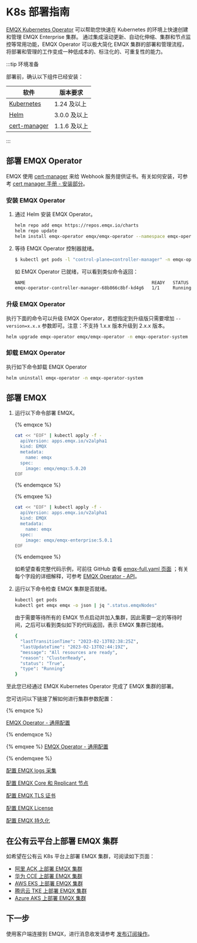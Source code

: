 # K8s 部署指南

[EMQX Kubernetes Operator](https://www.emqx.com/zh/emqx-kubernetes-operator) 可以帮助您快速在 Kubernetes 的环境上快速创建和管理 EMQX Enterprise 集群。 通过集成滚动更新、自动化伸缩、集群和节点监控等常用功能，EMQX Operator 可以极大简化 EMQX 集群的部署和管理流程，将部署和管理的工作变成一种低成本的、标注化的、可重复性的能力。

:::tip 环境准备

部署前，确认以下组件已经安装：

| 软件                                     | 版本要求     |
| ---------------------------------------- | ------------ |
| [Kubernetes](https://kubernetes.io/)     | 1.24 及以上  |
| [Helm](https://helm.sh/)                 | 3.0.0 及以上 |
| [cert-manager](https://cert-manager.io/) | 1.1.6 及以上 |

:::

## 部署 EMQX Operator

EMQX 使用 [cert-manager](https://github.com/cert-manager/cert-manager) 来给 Webhook 服务提供证书。有关如何安装，可参考 [cert manager 手册 - 安装部分](https://cert-manager.io/docs/installation/)。

### 安装 EMQX Operator

1. 通过 Helm 安装 EMQX Operator。

   ```bash
   helm repo add emqx https://repos.emqx.io/charts
   helm repo update
   helm install emqx-operator emqx/emqx-operator --namespace emqx-operator-system --create-namespace
   ```

2. 等待 EMQX Operator 控制器就绪。

   ```bash
   $ kubectl get pods -l "control-plane=controller-manager" -n emqx-operator-system
   ```

   如 EMQX Operator 已就绪，可以看到类似命令返回：

   ```bash
   NAME                                                READY   STATUS    RESTARTS   AGE
   emqx-operator-controller-manager-68b866c8bf-kd4g6   1/1     Running   0          15s
   ```

### 升级 EMQX Operator

执行下面的命令可以升级 EMQX Operator，若想指定到升级版只需要增加 `--version=x.x.x` 参数即可。注意：不支持 1.x.x 版本升级到 2.x.x 版本。

```bash
helm upgrade emqx-operator emqx/emqx-operator -n emqx-operator-system 
```

### 卸载 EMQX Operator

执行如下命令卸载 EMQX Operator

```bash
helm uninstall emqx-operator -n emqx-operator-system
```

## 部署 EMQX

1. 运行以下命令部署 EMQX。

   {% emqxce %}

   ```bash
   cat << "EOF" | kubectl apply -f -
     apiVersion: apps.emqx.io/v2alpha1
     kind: EMQX
     metadata:
       name: emqx
     spec:
       image: emqx/emqx:5.0.20
   EOF
   ```

   {% endemqxce %}

   {% emqxee %}

   ```bash
   cat << "EOF" | kubectl apply -f -
     apiVersion: apps.emqx.io/v2alpha1
     kind: EMQX
     metadata:
       name: emqx
     spec:
       image: emqx/emqx-enterprise:5.0.1
   EOF
   ```

   {% endemqxee %}

   如希望查看完整代码示例，可前往 GitHub 查看 [emqx-full.yaml 页面](https://github.com/emqx/emqx-operator/blob/main/config/samples/emqx/v2alpha1/emqx-full.yaml) ；有关每个字段的详细解释，可参考 [EMQX Operator - API](https://docs.emqx.com/en/emqx-operator/latest/reference/v2alpha1-reference.html)。

2. 运行以下命令检查 EMQX 集群是否就绪。

   ```bash
   kubectl get pods
   kubectl get emqx emqx -o json | jq ".status.emqxNodes"
   ```

   由于需要等待所有的 EMQX 节点启动并加入集群，因此需要一定的等待时间，之后可以看到类似如下的代码返回，表示 EMQX 集群已就绪。

   ```bash
   {
     "lastTransitionTime": "2023-02-13T02:38:25Z",
     "lastUpdateTime": "2023-02-13T02:44:19Z",
     "message": "All resources are ready",
     "reason": "ClusterReady",
     "status": "True",
     "type": "Running"
   }
   ```

至此您已经通过 EMQX Kubernetes Operator 完成了 EMQX 集群的部署。

您可访问以下链接了解如何进行集群参数配置：

{% emqxce %}

[EMQX Operator - 通用配置](https://docs.emqx.com/zh/emqx-operator/latest/config/v1beta3/EmqxBroker.html)

{% endemqxce %}

{% emqxee %}
[EMQX Operator - 通用配置](https://docs.emqx.com/zh/emqx-operator/latest/config/v1beta3/EmqxEnterprise.html)

{% endemqxee %}

[配置 EMQX logs 采集](https://docs.emqx.com/zh/emqx-operator/latest/tasks/configure-emqx-logs-collection.html)

[配置 EMQX Core 和 Replicant 节点](https://docs.emqx.com/zh/emqx-operator/latest/tasks/configure-emqx-core-replicant.html)

[配置 EMQX TLS 证书](https://docs.emqx.com/zh/emqx-operator/latest/tasks/configure-emqx-tls.html)

[配置 EMQX License](https://docs.emqx.com/zh/emqx-operator/latest/tasks/configure-emqx-license.html)

[配置 EMQX 持久化](https://docs.emqx.com/zh/emqx-operator/latest/tasks/configure-emqx-persistence.html)

## 在公有云平台上部署 EMQX 集群

如希望在公有云 K8s 平台上部署 EMQX 集群，可阅读如下页面：

- [阿里 ACK 上部署 EMQX 集群](https://docs.emqx.com/zh/emqx-operator/latest/deployment/aliyun-ack-deployment.html)
- [华为 CCE 上部署 EMQX 集群](https://docs.emqx.com/zh/emqx-operator/latest/deployment/cce-deployment.html)
- [AWS EKS 上部署 EMQX 集群](https://docs.emqx.com/zh/emqx-operator/latest/deployment/aws-eks-deployment.html)
- [腾讯云 TKE 上部署 EMQX 集群](https://docs.emqx.com/zh/emqx-operator/latest/deployment/tencent-tke-deployment.html)
- [Azure AKS 上部署 EMQX 集群](https://docs.emqx.com/zh/emqx-operator/latest/deployment/azure-deployment.html)

## 下一步

使用客户端连接到 EMQX，进行消息收发请参考 [发布订阅操作](../messaging/mqtt-publish-and-subscribe.md)。
